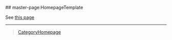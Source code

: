 \#\# master-page:HomepageTemplate

See [this page](http://pauillac.inria.fr/~herbelin/)

------------------------------------------------------------------------

> [CategoryHomepage](CategoryHomepage)
